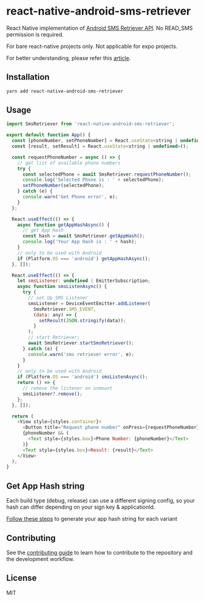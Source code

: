 # react-native-android-sms-retriever

React Native implementation of [Android SMS Retriever API](https://developers.google.com/identity/sms-retriever/overview). No READ_SMS permission is required.

For bare react-native projects only. Not applicable for expo projects.

For better understanding, please refer this [article](https://medium.com/android-dev-hacks/autofill-otp-verification-with-latest-sms-retriever-api-73c788636783).

## Installation

```sh
yarn add react-native-android-sms-retriever
```

## Usage

```js
import SmsRetriever from 'react-native-android-sms-retriever';

export default function App() {
  const [phoneNumber, setPhoneNumber] = React.useState<string | undefined>();
  const [result, setResult] = React.useState<string | undefined>();

  const requestPhoneNumber = async () => {
    // get list of available phone numbers
    try {
      const selectedPhone = await SmsRetriever.requestPhoneNumber();
      console.log('Selected Phone is : ' + selectedPhone);
      setPhoneNumber(selectedPhone);
    } catch (e) {
      console.warn('Get Phone error', e);
    }
  };

  React.useEffect(() => {
    async function getAppHashAsync() {
      // get App Hash
      const hash = await SmsRetriever.getAppHash();
      console.log('Your App Hash is : ' + hash);
    }
    // only to be used with Android
    if (Platform.OS === 'android') getAppHashAsync();
  }, []);

  React.useEffect(() => {
    let smsListener: undefined | EmitterSubscription;
    async function smsListenAsync() {
      try {
        // set Up SMS Listener
        smsListener = DeviceEventEmitter.addListener(
          SmsRetriever.SMS_EVENT,
          (data: any) => {
            setResult(JSON.stringify(data));
          }
        );
        // start Retriever;
        await SmsRetriever.startSmsRetriever();
      } catch (e) {
        console.warn('sms retriever error', e);
      }
    }
    // only to be used with Android
    if (Platform.OS === 'android') smsListenAsync();
    return () => {
      // remove the listener on unmount
      smsListener?.remove();
    };
  }, []);

  return (
    <View style={styles.container}>
      <Button title="Request phone number" onPress={requestPhoneNumber} />
      {phoneNumber && (
        <Text style={styles.box}>Phone Number: {phoneNumber}</Text>
      )}
      <Text style={styles.box}>Result: {result}</Text>
    </View>
  );
}
```

## Get App Hash string

Each build type (debug, release) can use a different signing config, so your hash can differ depending on your sign key & applicationId.

[Follow these steps](https://developers.google.com/identity/sms-retriever/verify#computing_your_apps_hash_string) to generate your app hash string for each variant

## Contributing

See the [contributing guide](CONTRIBUTING.md) to learn how to contribute to the repository and the development workflow.

## License

MIT
